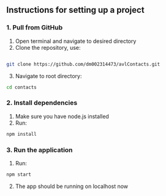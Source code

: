 ## Instructions for setting up a project

### 1. Pull from GitHub

1. Open terminal and navigate to desired directory
2. Clone the repository, use:

```bash

git clone https://github.com/dm002314473/avlContacts.git
```

3. Navigate to root directory:

```bash
cd contacts
```

### 2. Install dependencies

1. Make sure you have node.js installed
2. Run:

```bash
npm install
```

### 3. Run the application

1. Run:

```bash
npm start
```

2. The app should be running on localhost now
